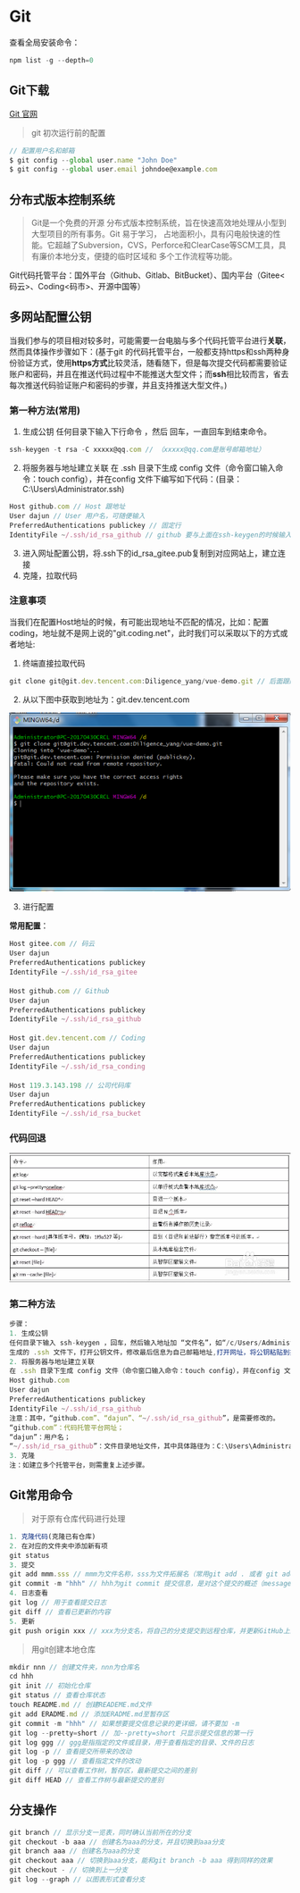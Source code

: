 # Git

查看全局安装命令：
``` js
npm list -g --depth=0
```

## Git下载
[Git 官网](https://git-scm.com/)

> git 初次运行前的配置
``` js
// 配置用户名和邮箱
$ git config --global user.name "John Doe"
$ git config --global user.email johndoe@example.com
```

## 分布式版本控制系统
> Git是一个免费的开源 分布式版本控制系统，旨在快速高效地处理从小型到大型项目的所有事务。Git 易于学习， 占地面积小，具有闪电般快速的性能。它超越了Subversion，CVS，Perforce和ClearCase等SCM工具，具有廉价本地分支，便捷的临时区域和 多个工作流程等功能。

Git代码托管平台：国外平台（Github、Gitlab、BitBucket）、国内平台（Gitee<码云>、Coding<码市>、开源中国等）

## 多网站配置公钥

当我们参与的项目相对较多时，可能需要一台电脑与多个代码托管平台进行**关联**，然而具体操作步骤如下：(基于git 的代码托管平台，一般都支持https和ssh两种身份验证方式，使用**https方式**比较灵活，随看随下，但是每次提交代码都需要验证账户和密码，并且在推送代码过程中不能推送大型文件；而**ssh**相比较而言，省去每次推送代码验证账户和密码的步骤，并且支持推送大型文件。)

### 第一种方法(常用)
1. 生成公钥
任何目录下输入下行命令 ，然后 回车，一直回车到结束命令。
``` js
ssh-keygen -t rsa -C xxxxx@qq.com // （xxxxx@qq.com是账号邮箱地址）
```
2. 将服务器与地址建立关联
在 .ssh 目录下生成 config 文件（命令窗口输入命令：touch config），并在config 文件下编写如下代码：(目录：C:\Users\Administrator\.ssh)
``` js
Host github.com // Host 跟地址
User dajun // User 用户名，可随便输入
PreferredAuthentications publickey // 固定行
IdentityFile ~/.ssh/id_rsa_github // github 要与上面在ssh-keygen的时候输入的名字相对应
```
3. 进入网址配置公钥，将.ssh下的id_rsa_gitee.pub复制到对应网站上，建立连接
4. 克隆，拉取代码
### 注意事项
当我们在配置Host地址的时候，有可能出现地址不匹配的情况，比如：配置coding，地址就不是网上说的"git.coding.net"，此时我们可以采取以下的方式或者地址:

1. 终端直接拉取代码
``` js
git clone git@git.dev.tencent.com:Diligence_yang/vue-demo.git // 后面跟的是一串库的地址
```
2. 从以下图中获取到地址为：git.dev.tencent.com

![An image](./images/git_error.png)

3. 进行配置

**常用配置**：
``` js
Host gitee.com // 码云
User dajun
PreferredAuthentications publickey
IdentityFile ~/.ssh/id_rsa_gitee

Host github.com // Github
User dajun
PreferredAuthentications publickey
IdentityFile ~/.ssh/id_rsa_github

Host git.dev.tencent.com // Coding
User dajun
PreferredAuthentications publickey
IdentityFile ~/.ssh/id_rsa_conding

Host 119.3.143.198 // 公司代码库
User dajun
PreferredAuthentications publickey
IdentityFile ~/.ssh/id_rsa_bucket
```
### 代码回退

![An image](./images/git_reset.png)

### 第二种方法
``` js
步骤：
1. 生成公钥
任何目录下输入 ssh-keygen ，回车，然后输入地址加 “文件名”，如“/c/Users/Administrator/.ssh/id_rsa_github”，回车(两次)；
生成的 .ssh 文件下，打开公钥文件，修改最后信息为自己邮箱地址,打开网址，将公钥粘贴到指定位置。(切记要修改为自己的邮箱)
2. 将服务器与地址建立关联
在 .ssh 目录下生成 config 文件（命令窗口输入命令：touch config），并在config 文件下编写如下代码：
Host github.com
User dajun
PreferredAuthentications publickey
IdentityFile ~/.ssh/id_rsa_github
注意：其中，“github.com”、“dajun”、“~/.ssh/id_rsa_github”，是需要修改的。
“github.com”：代码托管平台网址；
“dajun”：用户名；
“~/.ssh/id_rsa_github”：文件目录地址文件，其中具体路径为：C:\Users\Administrator\.ssh。
3. 克隆
注：如建立多个托管平台，则需重复上述步骤。
```
## Git常用命令

> 对于原有仓库代码进行处理

``` js
1. 克隆代码(克隆已有仓库)
2. 在对应的文件夹中添加新有项
git status
3. 提交
git add mmm.sss // mmm为文件名称，sss为文件拓展名（常用git add . 或者 git add -A，其中git add -A比git add .权限更大）
git commit -m "hhh" // hhh为git commit 提交信息，是对这个提交的概述（message，输入一个引号后按“回车”，可设置多行）
4. 日志查看
git log // 用于查看提交日志
git diff // 查看已更新的内容 
5. 更新
git push origin xxx // xxx为分支名，将自己的分支提交到远程仓库，并更新GitHub上的仓库
``` 
> 用git创建本地仓库

``` js
mkdir nnn // 创建文件夹，nnn为仓库名
cd hhh
git init // 初始化仓库
git status // 查看仓库状态
touch README.md // 创建READEME.md文件
git add ERADME.md // 添加ERADME.md至暂存区
git commit -m "hhh" // 如果想要提交信息记录的更详细，请不要加 -m
git log --pretty=short // 加--pretty=short 只显示提交信息的第一行
git log ggg // ggg是指指定的文件或目录，用于查看指定的目录、文件的日志
git log -p // 查看提交所带来的改动
git log -p ggg // 查看指定文件的改动
git diff // 可以查看工作树，暂存区，最新提交之间的差别
git diff HEAD // 查看工作树与最新提交的差别
```

## 分支操作
``` js
git branch // 显示分支一览表，同时确认当前所在的分支
git checkout -b aaa // 创建名为aaa的分支，并且切换到aaa分支
git branch aaa // 创建名为aaa的分支
git checkout aaa // 切换到aaa分支，能和git branch -b aaa 得到同样的效果
git checkout - // 切换到上一分支
git log --graph // 以图表形式查看分支
```